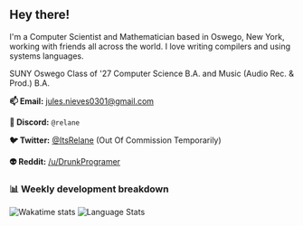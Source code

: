 ## Hey there!

I'm a Computer Scientist and Mathematician based in Oswego, New York, working with friends all across the world. I love writing compilers and using systems languages.

SUNY Oswego Class of '27
Computer Science B.A. and Music (Audio Rec. & Prod.) B.A.

**📫 Email:** [jules.nieves0301@gmail.com](mailto:jules.nieves0301@gmail.com)

**💬 Discord:** `@relane`

**🐦 Twitter:** [@ItsRelane](https://twitter.com/ItsRelane) (Out Of Commission Temporarily)

**👽 Reddit:** [/u/DrunkProgramer](https://reddit.com/u/DrunkProgramer)

### 📊 Weekly development breakdown

<!-- ![Wakatime stats](https://github-readme-stats.vercel.app/api/wakatime?username=cstanze&layout=compact&theme=noctis_minimus&langs_count=6&border_radius=13) -->
![Wakatime stats](https://github-readme-stats.vercel.app/api/wakatime?username=cstanze&layout=compact&theme=noctis_minimus&langs_count=4&border_radius=13)
![Language Stats](https://github-readme-stats.vercel.app/api/top-langs/?username=cstanze&layout=compact&theme=noctis_minimus&border_radius=13)
